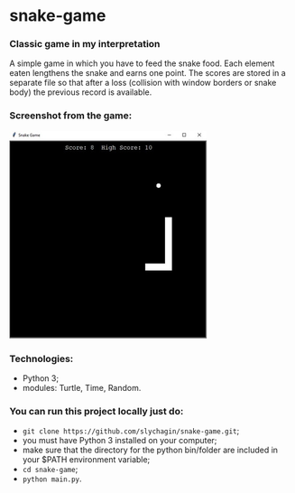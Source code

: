 # snake-game
### Classic game in my interpretation

A simple game in which you have to feed the snake food.
Each element eaten lengthens the snake and earns one point.
The scores are stored in a separate file so that after a loss
(collision with window borders or snake body) the previous record is available.

### Screenshot from the game:
![](https://github.com/slychagin/snake-game/blob/master/screenshots/game_interface.jpg)

### Technologies:
- Python 3;
- modules: Turtle, Time, Random.

### You can run this project locally just do:
- `git clone https://github.com/slychagin/snake-game.git`;
- you must have Python 3 installed on your computer;
- make sure that the directory for the python bin/folder are included in your $PATH environment variable;
- `cd snake-game`;
- `python main.py`.
